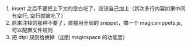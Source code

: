 1. insert 之后不要把上下文的空白吃了，应该自己加上（其次多行内容如果中间有空行, 空行就被吃了）
2. 原来注释的那种不要了，直接用全局的 snippet，搞一个 magicsnippets.js, 可以配置文件规则
3. 把 dtpl 规则给换掉（加到 magicspace 的功能里）

